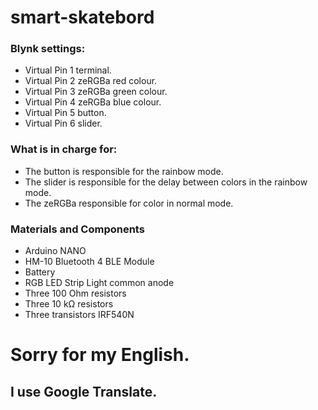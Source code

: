 # smart-skatebord
### Blynk settings:
* Virtual Pin 1 terminal.
* Virtual Pin 2 zeRGBa red colour.
* Virtual Pin 3 zeRGBa green colour.
* Virtual Pin 4 zeRGBa blue colour.
* Virtual Pin 5 button.
* Virtual Pin 6 slider.

### What is in charge for: 
* The button is responsible for the rainbow mode.
* The slider is responsible for the delay between colors in the rainbow mode.
* The zeRGBa responsible for color in normal mode.

### Materials and Components
* Arduino NANO
* HM-10 Bluetooth 4 BLE Module
* Battery
* RGB LED Strip Light common anode
* Three 100 Ohm resistors
* Three 10 kΩ resistors
* Three transistors IRF540N

# Sorry for my English.
## I use Google Translate.
